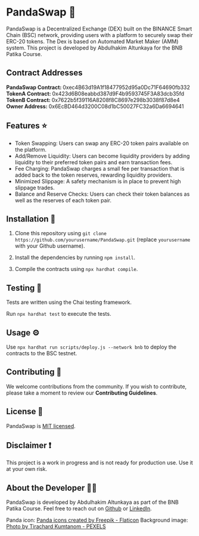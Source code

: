 # PandaSwap :panda_face:

PandaSwap is a Decentralized Exchange (DEX) built on the BINANCE Smart Chain (BSC) network, providing users with a platform to securely swap their ERC-20 tokens. The Dex is based on Automated Market Maker (AMM) system. This project is developed by Abdulhakim Altunkaya for the BNB Patika Course.

## Contract Addresses

<strong> PandaSwap Contract: </strong> 0xec4B63d19A1f18477952d95a0Dc71F64690fb332 <br>
<strong> TokenA Contract: </strong> 0x423d6B08eabbd387d9F4b9593745F3A83dcb35fd <br>
<strong> TokenB Contract: </strong> 0x7622b5f39116A8208f8C8697e298b3038f87d8e4 <br>
<strong> Owner Address: </strong> 0x6EcBD464d3200C08d1bC50027FC32a6Da6694641

## Features :star:

- Token Swapping: Users can swap any ERC-20 token pairs available on the platform.
- Add/Remove Liquidity: Users can become liquidity providers by adding liquidity to their preferred token pairs and earn transaction fees.
- Fee Charging: PandaSwap charges a small fee per transaction that is added back to the token reserves, rewarding liquidity providers.
- Minimized Slippage: A safety mechanism is in place to prevent high slippage trades.
- Balance and Reserve Checks: Users can check their token balances as well as the reserves of each token pair.
  
## Installation :wrench:

1. Clone this repository using `git clone https://github.com/yourusername/PandaSwap.git` (replace `yourusername` with your Github username).

2. Install the dependencies by running `npm install`.

3. Compile the contracts using `npx hardhat compile`.

## Testing :microscope:

Tests are written using the Chai testing framework. 

Run `npx hardhat test` to execute the tests.

## Usage :gear:

Use `npx hardhat run scripts/deploy.js --network bnb` to deploy the contracts to the BSC testnet.

## Contributing :handshake:

We welcome contributions from the community. If you wish to contribute, please take a moment to review our **Contributing Guidelines**.

## License :scroll:

PandaSwap is [MIT licensed](./LICENSE).

## Disclaimer :exclamation:

This project is a work in progress and is not ready for production use. Use it at your own risk.

## About the Developer :man_technologist:

PandaSwap is developed by Abdulhakim Altunkaya as part of the BNB Patika Course. Feel free to reach out on [Github](https://github.com/abdulhakim-altunkaya) or [LinkedIn](https://www.linkedin.com/in/abdulhakim-luanda-b302a722b/).

Panda icon: <a href="https://www.flaticon.com/free-icons/panda" title="panda icons">Panda icons created by Freepik - Flaticon</a>
Background image: <a href="https://www.pexels.com/photo/yellow-blue-and-green-wooden-wall-decor-450066/" > Photo by Tirachard Kumtanom - PEXELS </a>



